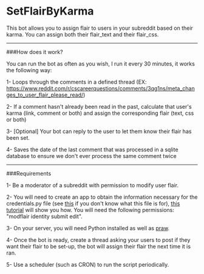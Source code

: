 SetFlairByKarma
======

This bot allows you to assign flair to users in your subreddit based on their karma. You can assign both their flair_text and their flair_css.
_______

###How does it work?

You can run the bot as often as you wish, I run it every 30 minutes, it works the following way:

1- Loops through the comments in a defined thread (EX: https://www.reddit.com/r/cscareerquestions/comments/3qg1ns/meta_changes_to_user_flair_please_read/)

2- If a comment hasn't already been read in the past, calculate that user's karma (link, comment or both) and assign the corresponding flair (text, css or both)

3- [Optional] Your bot can reply to the user to let them know their flair has been set.

4- Saves the date of the last comment that was processed in a sqlite database to ensure we don't ever process the same comment twice


_______
###Requirements

1- Be a moderator of a subreddit with permission to modify user flair.

2- You will need to create an app to obtain the information necessary for the credentials.py file (see [this](https://github.com/DanyCaissy/Reddit/blob/master/README.md) if you don't know what this file is for), [this tutorial](http://praw.readthedocs.org/en/stable/pages/oauth.html) will show you how. You will need the following permissions: "modflair identity submit edit".

3- On your server, you will need Python installed as well as [praw](http://praw.readthedocs.org/en/stable/index.html#installation).

4- Once the bot is ready, create a thread asking your users to post if they want their flair to be set-up, the bot will assign their flair the next time it is ran.

5- Use a scheduler (such as CRON) to run the script periodically.
